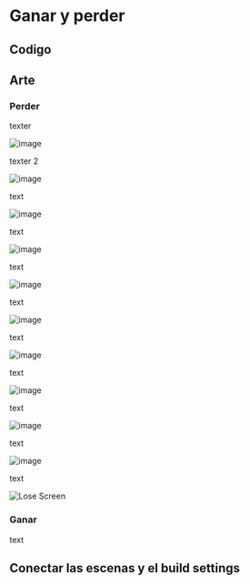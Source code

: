 # Ganar y perder

## Codigo

## Arte

### Perder

texter

![image](https://github.com/user-attachments/assets/ac34dfb8-3fe1-4a23-8498-ee3faefceae5)

texter 2

![image](https://github.com/user-attachments/assets/8b606dba-6c9f-4756-b882-acb5ba2d2e23)

text

![image](https://github.com/user-attachments/assets/aa628bee-03e5-4419-aeec-8b77323ec490)

text

![image](https://github.com/user-attachments/assets/8d1a6d29-8904-4518-8cfc-b8f216eed11e)

text

![image](https://github.com/user-attachments/assets/4f62e7cd-dbab-4ee7-a5ee-889c5da62d81)

text

![image](https://github.com/user-attachments/assets/14b4a333-acfc-4af3-bf95-8cec0d38b54d)

text

![image](https://github.com/user-attachments/assets/bb8915fb-8334-483b-aa8c-791d86e1a36c)

text

![image](https://github.com/user-attachments/assets/df92b4a9-9ac7-44be-a9cb-fa15a1ac09ed)

text

![image](https://github.com/user-attachments/assets/7027db32-7eaa-4016-a8ee-9b563b2dbf7b)

text

![image](https://github.com/user-attachments/assets/e863f2c2-fdc0-42c4-bfce-2003273093f7)

text

![Lose Screen](https://github.com/user-attachments/assets/9f3617c9-21b9-4080-a7f3-950210a9b95c)

### Ganar

text

## Conectar las escenas y el build settings
